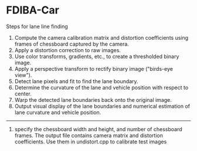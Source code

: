 # FDIBA-Car

Steps for lane line finding

1) Compute the camera calibration matrix and distortion coefficients using frames of chessboard captured by the camera.
2) Apply a distortion correction to raw images.
3) Use color transforms, gradients, etc., to create a thresholded binary image.
4) Apply a perspective transform to rectify binary image ("birds-eye view").
5) Detect lane pixels and fit to find the lane boundary.
6) Determine the curvature of the lane and vehicle position with respect to center.
7) Warp the detected lane boundaries back onto the original image.
8) Output visual display of the lane boundaries and numerical estimation of lane curvature and vehicle position.


-------------------------------------------------------------------------------------------------------------------------------------------------

1) specify the chessboard width and height, and number of chessboard frames. The output file contains camera matrix and distortion 
coefficients. Use them in undistort.cpp to calibrate test images
